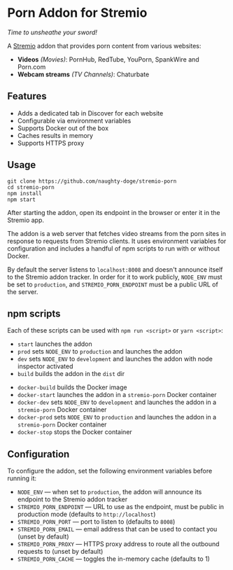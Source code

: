 # Porn Addon for Stremio

_Time to unsheathe your sword!_

A [Stremio](https://www.stremio.com/) addon that provides porn content from various websites:

- __Videos__ _(Movies)_: PornHub, RedTube, YouPorn, SpankWire and Porn.com
- __Webcam streams__ _(TV Channels)_: Chaturbate


## Features

- Adds a dedicated tab in Discover for each website
- Configurable via environment variables
- Supports Docker out of the box
- Caches results in memory
- Supports HTTPS proxy


## Usage

```
git clone https://github.com/naughty-doge/stremio-porn
cd stremio-porn
npm install
npm start
```

After starting the addon, open its endpoint in the browser or enter it in the Stremio app.

The addon is a web server that fetches video streams from the porn sites in response to requests from Stremio clients. It uses environment variables for configuration and includes a handful of npm scripts to run with or without Docker.

By default the server listens to `localhost:8008` and doesn't announce itself to the Stremio addon tracker. In order for it to work publicly, `NODE_ENV` must be set to `production`, and `STREMIO_PORN_ENDPOINT` must be a public URL of the server.


## npm scripts

Each of these scripts can be used with `npm run <script>` or `yarn <script>`:

- `start` launches the addon
- `prod` sets `NODE_ENV` to `production` and launches the addon
- `dev` sets `NODE_ENV` to `development` and launches the addon with node inspector activated
- `build` builds the addon in the `dist` dir

* `docker-build` builds the Docker image
* `docker-start` launches the addon in a `stremio-porn` Docker container
* `docker-dev` sets `NODE_ENV` to `development` and launches the addon in a `stremio-porn` Docker container
* `docker-prod` sets `NODE_ENV` to `production` and launches the addon in a `stremio-porn` Docker container
* `docker-stop` stops the Docker container


## Configuration

To configure the addon, set the following environment variables before running it:

- `NODE_ENV` — when set to `production`, the addon will announce its endpoint to the Stremio addon tracker
- `STREMIO_PORN_ENDPOINT` — URL to use as the endpoint, must be public in production mode (defaults to `http://localhost`)
- `STREMIO_PORN_PORT` — port to listen to (defaults to `8008`)
- `STREMIO_PORN_EMAIL` — email address that can be used to contact you (unset by default)
- `STREMIO_PORN_PROXY` — HTTPS proxy address to route all the outbound requests to (unset by default)
- `STREMIO_PORN_CACHE` — toggles the in-memory cache (defaults to 1)
